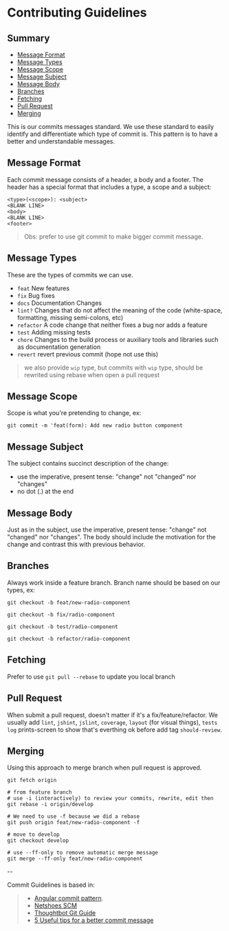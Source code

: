 # Contributing Guidelines

## Summary

- [Message Format](#message-format)
- [Message Types](#message-types)
- [Message Scope](#message-scope)
- [Message Subject](#message-subject)
- [Message Body](#message-body)
- [Branches](#branches)
- [Fetching](#fetching)
- [Pull Request](#pull-request)
- [Merging](#mergin)

This is our commits messages standard. We use these standard to easily identify and differentiate which type of commit is. This pattern is to have a better and understandable messages.

## Message Format

Each commit message consists of a header, a body and a footer. The header has a special format that includes a type, a scope and a subject:

```
<type>(<scope>): <subject>
<BLANK LINE>
<body>
<BLANK LINE>
<footer>
```

> Obs: prefer to use git commit to make bigger commit message.

## Message Types

These are the types of commits we can use.

- `feat` New features
- `fix` Bug fixes
- `docs` Documentation Changes
- `lint?` Changes that do not affect the meaning of the code (white-space, formatting, missing semi-colons, etc)
- `refactor` A code change that neither fixes a bug nor adds a feature
- `test` Adding missing tests
- `chore` Changes to the build process or auxiliary tools and libraries such as documentation generation
- `revert` revert previous commit (hope not use this)

> we also provide `wip` type, but commits with `wip` type, should be rewrited using rebase when open a pull request

## Message Scope

Scope is what you're pretending to change, ex:

```
git commit -m 'feat(form): Add new radio button component
```

## Message Subject
The subject contains succinct description of the change:

- use the imperative, present tense: "change" not "changed" nor "changes"
- no dot (.) at the end

## Message Body

Just as in the subject, use the imperative, present tense: "change" not "changed" nor "changes". The body should include the motivation for the change and contrast this with previous behavior.

## Branches

Always work inside a feature branch. Branch name should be based on our types, ex:

```
git checkout -b feat/new-radio-component

git checkout -b fix/radio-component

git checkout -b test/radio-component

git checkout -b refactor/radio-component

```

## Fetching

Prefer to use `git pull --rebase` to update you local branch

## Pull Request

When submit a pull request, doesn't matter if it's a fix/feature/refactor. We usually add `lint`, `jshint`, `jslint`, `coverage`, `layout` (for visual things), `tests log` prints-screen to show that's everthing ok before add tag `should-review`.

## Merging

Using this approach to merge branch when pull request is approved.

```
git fetch origin

# from feature branch
# use -i (interactively) to review your commits, rewrite, edit then
git rebase -i origin/develop

# We need to use -f because we did a rebase
git push origin feat/new-radio-component -f

# move to develop
git checkout develop

# use --ff-only to remove automatic merge message
git merge --ff-only feat/new-radio-component

```
--

Commit Guidelines is based in:

> - [Angular commit pattern](https://github.com/angular/angular.js/blob/master/CONTRIBUTING.md#commit).
> - [Netshoes SCM](https://github.com/netshoes/styleguide/blob/master/scm/README.md)
> - [Thoughtbot Git Guide](https://github.com/thoughtbot/guides/tree/master/protocol/git)
> - [5 Useful tips for a better commit message](https://robots.thoughtbot.com/5-useful-tips-for-a-better-commit-message)

